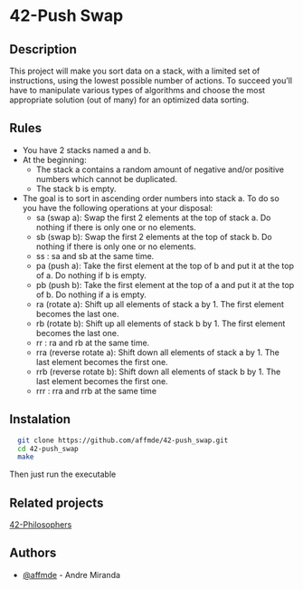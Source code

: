 
# 42-Push Swap



## Description
This project will make you sort data on a stack, with a limited set of instructions, using
the lowest possible number of actions. To succeed you’ll have to manipulate various
types of algorithms and choose the most appropriate solution (out of many) for an
optimized data sorting.

## Rules

* You have 2 stacks named a and b.
* At the beginning:
    * The stack a contains a random amount of negative and/or positive numbers which cannot be duplicated.
    * The stack b is empty.
* The goal is to sort in ascending order numbers into stack a. To do so you have the following operations at your disposal:
    * sa (swap a): Swap the first 2 elements at the top of stack a.
        Do nothing if there is only one or no elements.
    * sb (swap b): Swap the first 2 elements at the top of stack b.
        Do nothing if there is only one or no elements.
    * ss : sa and sb at the same time.
    * pa (push a): Take the first element at the top of b and put it at the top of a.
        Do nothing if b is empty.
    * pb (push b): Take the first element at the top of a and put it at the top of b.
        Do nothing if a is empty.
    * ra (rotate a): Shift up all elements of stack a by 1.
        The first element becomes the last one.
    * rb (rotate b): Shift up all elements of stack b by 1.
        The first element becomes the last one.
    * rr : ra and rb at the same time.
    * rra (reverse rotate a): Shift down all elements of stack a by 1.
        The last element becomes the first one.
    * rrb (reverse rotate b): Shift down all elements of stack b by 1.
        The last element becomes the first one.
    * rrr : rra and rrb at the same time

## Instalation


```bash
  git clone https://github.com/affmde/42-push_swap.git
  cd 42-push_swap
  make
```
Then just run the executable
## Related projects

[42-Philosophers](https://github.com/affmde/42-philosophers)
## Authors

- [@affmde](https://www.github.com/affmde) - Andre Miranda

